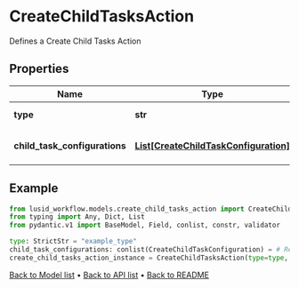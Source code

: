 # CreateChildTasksAction

Defines a Create Child Tasks Action
## Properties
Name | Type | Description | Notes
------------ | ------------- | ------------- | -------------
**type** | **str** | Type name for this Action | 
**child_task_configurations** | [**List[CreateChildTaskConfiguration]**](CreateChildTaskConfiguration.md) | The Child Task Configurations | 
## Example

```python
from lusid_workflow.models.create_child_tasks_action import CreateChildTasksAction
from typing import Any, Dict, List
from pydantic.v1 import BaseModel, Field, conlist, constr, validator

type: StrictStr = "example_type"
child_task_configurations: conlist(CreateChildTaskConfiguration) = # Replace with your value
create_child_tasks_action_instance = CreateChildTasksAction(type=type, child_task_configurations=child_task_configurations)

```

[Back to Model list](../README.md#documentation-for-models) &#8226; [Back to API list](../README.md#documentation-for-api-endpoints) &#8226; [Back to README](../README.md)

